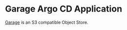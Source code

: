 # Garage Argo CD Application

[Garage](https://git.deuxfleurs.fr/Deuxfleurs/garage) is an S3 compatible Object Store.
